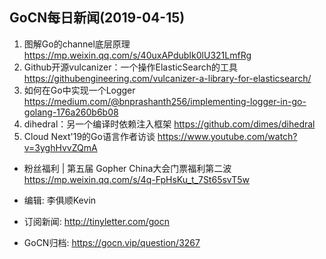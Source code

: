 ## GoCN每日新闻(2019-04-15)

1. 图解Go的channel底层原理 https://mp.weixin.qq.com/s/40uxAPdubIk0lU321LmfRg
2. Github开源vulcanizer：一个操作ElasticSearch的工具 https://githubengineering.com/vulcanizer-a-library-for-elasticsearch/
3. 如何在Go中实现一个Logger https://medium.com/@bnprashanth256/implementing-logger-in-go-golang-176a260b6b08
4. dihedral：另一个编译时依赖注入框架 https://github.com/dimes/dihedral
5. Cloud Next'19的Go语言作者访谈 https://www.youtube.com/watch?v=3yghHvvZQmA

* 粉丝福利 | 第五届 Gopher China大会门票福利第二波 https://mp.weixin.qq.com/s/4q-FpHsKu_t_7St65svT5w

* 编辑: 李俱顺Kevin
* 订阅新闻: http://tinyletter.com/gocn
* GoCN归档: https://gocn.vip/question/3267
